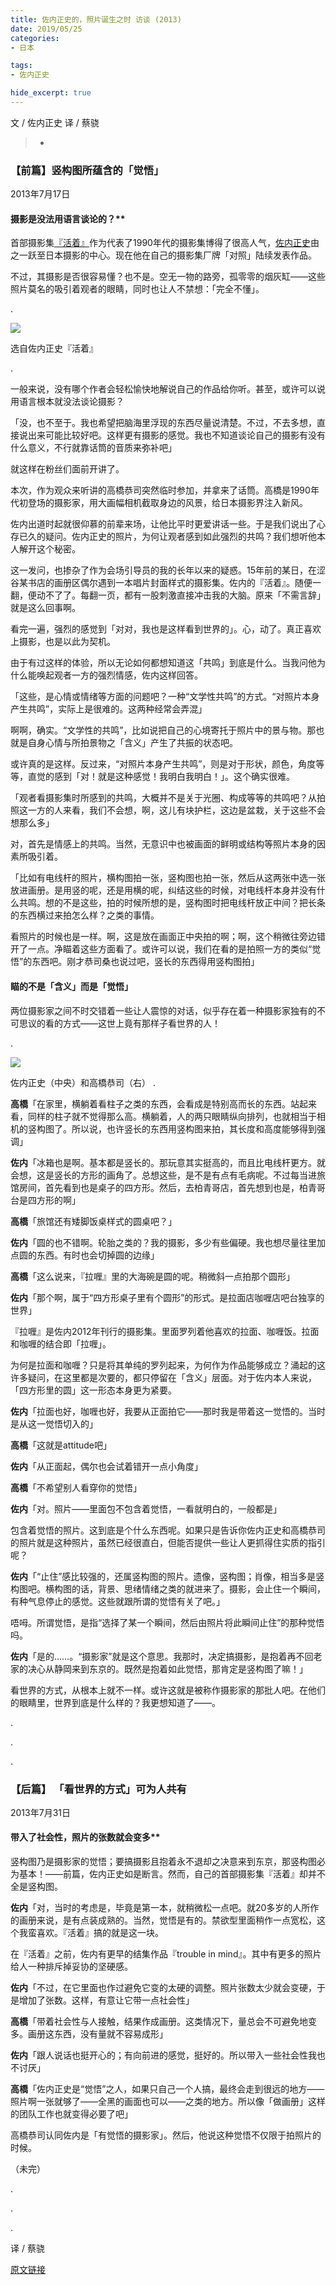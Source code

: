 ```yaml
---
title: 佐内正史的，照片诞生之时 访谈 (2013)
date: 2019/05/25
categories:
- 日本

tags:
- 佐内正史

hide_excerpt: true
---
```


文 / 佐内正史
译 / 蔡骁

> -



<!--more-->

 

### 【前篇】竖构图所蕴含的「觉悟」

 

2013年7月17日

#### 摄影是没法用语言谈论的？**

 

  首部摄影集[『活着』](http://www.amazon.co.jp/dp/4916094166?tag=cakespoc-22)作为代表了1990年代的摄影集博得了很高人气，[佐内正史](http://www.sanaimasafumi.jp/)由之一跃至日本摄影的中心。现在他在自己的摄影集厂牌「对照」陆续发表作品。

 

  不过，其摄影是否很容易懂？也不是。空无一物的路旁，孤零零的烟灰缸——这些照片莫名的吸引着观者的眼睛，同时也让人不禁想：「完全不懂」。

 

 
.

![](/images/0038/01.jpg)

选自佐内正史『活着』

.


 

 

  一般来说，没有哪个作者会轻松愉快地解说自己的作品给你听。甚至，或许可以说用语言根本就没法谈论摄影？

 

「没，也不至于。我也希望把脑海里浮现的东西尽量说清楚。不过，不去多想，直接说出来可能比较好吧。这样更有摄影的感觉。我也不知道谈论自己的摄影有没有什么意义，不行就靠话筒的音质来弥补吧」

 

  就这样在粉丝们面前开讲了。

 

 

  本次，作为观众来听讲的高橋恭司突然临时参加，并拿来了话筒。高橋是1990年代初登场的摄影家，用大画幅相机截取身边的风景，给日本摄影界注入新风。

 

  佐内出道时起就很仰慕的前辈来场，让他比平时更爱讲话一些。于是我们说出了心存已久的疑问。佐内正史的照片，为何让观者感到如此强烈的共鸣？我们想听他本人解开这个秘密。

 

  这一发问，也掺杂了作为会场引导员的我的长年以来的疑惑。15年前的某日，在涩谷某书店的画册区偶尔遇到一本唱片封面样式的摄影集。佐内的『活着』。随便一翻，便动不了了。每翻一页，都有一股刺激直接冲击我的大脑。原来「不需言辞」就是这么回事啊。

  看完一遍，强烈的感觉到「对对，我也是这样看到世界的」。心，动了。真正喜欢上摄影，也是以此为契机。

 

  由于有过这样的体验，所以无论如何都想知道这「共鸣」到底是什么。当我问他为什么能唤起观者一方的强烈情感，佐内这样回答。

 

  「这些，是心情或情绪等方面的问题吧？一种“文学性共鸣”的方式。“对照片本身产生共鸣”，实际上是很难的。这两种经常会弄混」

 

  啊啊，确实。“文学性的共鸣”，比如说把自己的心境寄托于照片中的景与物。那也就是自身心情与所拍景物之「含义」产生了共振的状态吧。

  或许真的是这样。反过来，“对照片本身产生共鸣”，则是对于形状，颜色，角度等等，直觉的感到「对！就是这种感觉！我明白我明白！」。这个确实很难。

 

  「观者看摄影集时所感到的共鸣，大概并不是关于光圈、构成等等的共鸣吧？从拍照这一方的人来看，我们不会想，啊，这儿有块护栏，这边是盆栽，关于这些不会想那么多」

 

  对，首先是情感上的共鸣。当然，无意识中也被画面的鲜明或结构等照片本身的因素所吸引着。

 

  「比如有电线杆的照片，横构图拍一张，竖构图也拍一张，然后从这两张中选一张放进画册。是用竖的呢，还是用横的呢，纠结这些的时候，对电线杆本身并没有什么共鸣。想的不是这些，拍的时候所想的是，竖构图时把电线杆放正中间？把长条的东西横过来拍怎么样？之类的事情。

  看照片的时候也是一样。啊，这是放在画面正中央拍的啊；啊，这个稍微往旁边错开了一点。净瞄着这些方面看了。或许可以说，我们在看的是拍照一方的类似“觉悟”的东西吧。刚才恭司桑也说过吧，竖长的东西得用竖构图拍」

 

 

#### 瞄的不是「含义」而是「觉悟」

 

 

  两位摄影家之间不时交错着一些让人震惊的对话，似乎存在着一种摄影家独有的不可思议的看的方式——这世上竟有那样子看世界的人！

 

 .

![](/images/0038/02.jpg)

佐内正史（中央）和高橋恭司（右）
.



 

 

**高橋**「在家里，横躺着看柱子之类的东西，会看成是特别高而长的东西。站起来看，同样的柱子就不觉得那么高。横躺着，人的两只眼睛纵向排列，也就相当于相机的竖构图了。所以说，也许竖长的东西用竖构图来拍，其长度和高度能够得到强调」

 

**佐内**「冰箱也是啊。基本都是竖长的。那玩意其实挺高的，而且比电线杆更方。就会想，这是竖长的方形的画角了。总想这些，是不是有点有毛病呢。不过每当进旅馆房间，首先看到也是桌子的四方形。然后，去柏青哥店，首先想到也是，柏青哥台是四方形的啊」

 

**高橋**「旅馆还有矮脚饭桌样式的圆桌吧？」

 

**佐内**「圆的也不错啊。轮胎之类的？我的摄影，多少有些偏硬。我也想尽量往里加点圆的东西。有时也会切掉圆的边缘」

 

**高橋**「这么说来，『拉喱』里的大海碗是圆的呢。稍微斜一点拍那个圆形」

 

**佐内**「那个啊，属于“四方形桌子里有个圆形”的形式。是拉面店咖喱店吧台独享的世界」

 

  『拉喱』是佐内2012年刊行的摄影集。里面罗列着他喜欢的拉面、咖喱饭。拉面和咖喱的结合即「拉喱」。

  为何是拉面和咖喱？只是将其单纯的罗列起来，为何作为作品能够成立？涌起的这许多疑问，在这里都是次要的，都只停留在「含义」层面。对于佐内本人来说，「四方形里的圆」这一形态本身更为紧要。

 

**佐内**「拉面也好，咖喱也好，我要从正面拍它——那时我是带着这一觉悟的。当时是从这一觉悟切入的」

 

**高橋**「这就是attitude吧」

 

**佐内**「从正面起，偶尔也会试着错开一点小角度」

 

**高橋**「不希望别人看穿你的觉悟」

 

**佐内**「对。照片——里面包不包含着觉悟，一看就明白的，一般都是」

 

  包含着觉悟的照片。这到底是个什么东西呢。如果只是告诉你佐内正史和高橋恭司的照片就是这种照片，虽然已经很直白，但能否提供一些让人更抓得住实质的指引呢？

 

**佐内**「“止住”感比较强的，还属竖构图的照片。遗像，竖构图；肖像，相当多是竖构图吧。横构图的话，背景、思绪情绪之类的就进来了。摄影，会止住一个瞬间，有种气息停止的感觉。这些就跟所谓的觉悟有关了吧。」

 

  唔呣。所谓觉悟，是指“选择了某一个瞬间，然后由照片将此瞬间止住”的那种觉悟吗。

 

**佐内**「是的……。“摄影家”就是这个意思。我那时，决定搞摄影，是抱着再不回老家的决心从静岡来到东京的。既然是抱着如此觉悟，那肯定是竖构图了嘛！」

 

  看世界的方式，从根本上就不一样。或许这就是被称作摄影家的那批人吧。在他们的眼睛里，世界到底是什么样的？我更想知道了——。

 

 

.

.

.

 

 

### 【后篇】 「看世界的方式」可为人共有

 

 

 

2013年7月31日

#### 带入了社会性，照片的张数就会变多**

 

竖构图乃是摄影家的觉悟；要搞摄影且抱着永不退却之决意来到东京，那竖构图必为基本！——前篇，佐内正史如是断言。然而，自己的首部摄影集『活着』却并不全是竖构图。

 

**佐内**「对，当时的考虑是，毕竟是第一本，就稍微松一点吧。就20多岁的人所作的画册来说，是有点装成熟的。当然，觉悟是有的。禁欲型里面稍作一点宽松，这个我蛮喜欢。『活着』搞的就是这一块。

 

  在『活着』之前，佐内有更早的结集作品『trouble in mind』。其中有更多的照片给人一种排斥掉妥协的坚硬感。

 

**佐内**「不过，在它里面也作过避免它变的太硬的调整。照片张数太少就会变硬，于是增加了张数。这样，有意让它带一点社会性」

 

**高橋**「带着社会性与人接触，结果作成画册。这类情况下，量总会不可避免地变多。画册这东西，没有量就不容易成形」

 

**佐内**「跟人说话也挺开心的；有向前进的感觉，挺好的。所以带入一些社会性我也不讨厌」

 

**高橋**「佐内正史是“觉悟”之人，如果只自己一个人搞，最终会走到很远的地方——照片啊一张就够了——全黑的画面也可以——之类的地方。所以像「做画册」这样的团队工作也就变得必要了吧」

 

  高橋恭司认同佐内是「有觉悟的摄影家」。然后，他说这种觉悟不仅限于拍照片的时候。

 

 

（未完）

 

 

 

 



.

.

.

译 / 蔡骁

[原文链接](https://cakes.mu/posts/2476)